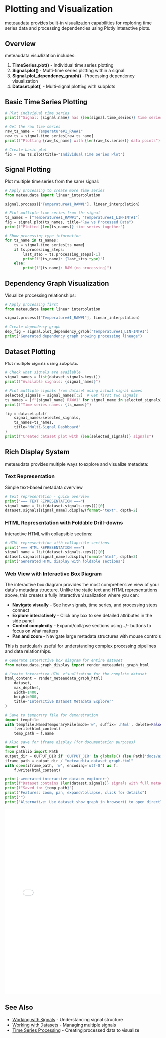 # Plotting and Visualization

meteaudata provides built-in visualization capabilities for exploring time series data and processing dependencies using Plotly interactive plots.

## Overview

meteaudata visualization includes:

1. **TimeSeries.plot()** - Individual time series plotting  
2. **Signal.plot()** - Multi-time series plotting within a signal
3. **Signal.plot_dependency_graph()** - Processing dependency visualization
4. **Dataset.plot()** - Multi-signal plotting with subplots

## Basic Time Series Plotting

```python exec="simple_signal"
# Plot individual time series
print(f"Signal: {signal.name} has {len(signal.time_series)} time series")

# Get the raw time series
raw_ts_name = "Temperature#1_RAW#1"
raw_ts = signal.time_series[raw_ts_name]
print(f"Plotting {raw_ts_name} with {len(raw_ts.series)} data points")

# Create basic plot
fig = raw_ts.plot(title="Individual Time Series Plot")
```

## Signal Plotting

Plot multiple time series from the same signal:

```python exec="simple_signal"
# Apply processing to create more time series
from meteaudata import linear_interpolation

signal.process(["Temperature#1_RAW#1"], linear_interpolation)

# Plot multiple time series from the signal
ts_names = ["Temperature#1_RAW#1", "Temperature#1_LIN-INT#1"]
fig = signal.plot(ts_names, title="Raw vs Processed Data")
print(f"Plotted {len(ts_names)} time series together")

# Show processing type information
for ts_name in ts_names:
    ts = signal.time_series[ts_name]
    if ts.processing_steps:
        last_step = ts.processing_steps[-1]
        print(f"{ts_name}: {last_step.type}")
    else:
        print(f"{ts_name}: RAW (no processing)")
```

## Dependency Graph Visualization

Visualize processing relationships:

```python exec="simple_signal"
# Apply processing first
from meteaudata import linear_interpolation

signal.process(["Temperature#1_RAW#1"], linear_interpolation)

# Create dependency graph
dep_fig = signal.plot_dependency_graph("Temperature#1_LIN-INT#1")
print("Generated dependency graph showing processing lineage")
```

## Dataset Plotting

Plot multiple signals using subplots:

```python exec="dataset"
# Check what signals are available
signal_names = list(dataset.signals.keys())
print(f"Available signals: {signal_names}")

# Plot multiple signals from dataset using actual signal names
selected_signals = signal_names[:2]  # Get first two signals
ts_names = [f"{signal_name}_RAW#1" for signal_name in selected_signals]
print(f"Time series names: {ts_names}")

fig = dataset.plot(
    signal_names=selected_signals,
    ts_names=ts_names,
    title="Multi-Signal Dashboard"
)
print(f"Created dataset plot with {len(selected_signals)} signals")
```


## Rich Display System

meteaudata provides multiple ways to explore and visualize metadata:

### Text Representation

Simple text-based metadata overview:

```python exec="dataset"
# Text representation - quick overview
print("=== TEXT REPRESENTATION ===")
signal_name = list(dataset.signals.keys())[0]
dataset.signals[signal_name].display(format="text", depth=2)
```

### HTML Representation with Foldable Drill-downs

Interactive HTML with collapsible sections:

```python exec="dataset"
# HTML representation with collapsible sections
print("=== HTML REPRESENTATION ===")
signal_name = list(dataset.signals.keys())[0]
dataset.signals[signal_name].display(format="html", depth=3)
print("Generated HTML display with foldable sections")
```

### Web View with Interactive Box Diagram

The interactive box diagram provides the most comprehensive view of your data's metadata structure. Unlike the static text and HTML representations above, this creates a fully interactive visualization where you can:

- **Navigate visually** - See how signals, time series, and processing steps connect
- **Explore interactively** - Click any box to see detailed attributes in the side panel  
- **Control complexity** - Expand/collapse sections using +/- buttons to focus on what matters
- **Pan and zoom** - Navigate large metadata structures with mouse controls

This is particularly useful for understanding complex processing pipelines and data relationships.

```python exec="dataset"
# Generate interactive box diagram for entire dataset
from meteaudata.graph_display import render_meteaudata_graph_html

# Create interactive HTML visualization for the complete dataset
html_content = render_meteaudata_graph_html(
    dataset,
    max_depth=4,
    width=1400,
    height=900,
    title="Interactive Dataset Metadata Explorer"
)

# Save to temporary file for demonstration
import tempfile
with tempfile.NamedTemporaryFile(mode='w', suffix='.html', delete=False) as f:
    f.write(html_content)
    temp_path = f.name

# Also save for iframe display (for documentation purposes)
import os
from pathlib import Path
output_dir = OUTPUT_DIR if 'OUTPUT_DIR' in globals() else Path('docs/assets/generated')
iframe_path = output_dir / "meteaudata_dataset_graph.html"
with open(iframe_path, 'w', encoding='utf-8') as f:
    f.write(html_content)

print("Generated interactive dataset explorer")
print(f"Dataset contains {len(dataset.signals)} signals with full metadata hierarchy")
print(f"Saved to: {temp_path}")
print("Features: zoom, pan, expand/collapse, click for details")
print("")
print("Alternative: Use dataset.show_graph_in_browser() to open directly in your browser")
```

<iframe src="../../assets/generated/meteaudata_dataset_graph.html" width="100%" height="600" style="border: none; display: block; margin: 1em 0;"></iframe>

## See Also

- [Working with Signals](signals.md) - Understanding signal structure
- [Working with Datasets](datasets.md) - Managing multiple signals  
- [Time Series Processing](time-series.md) - Creating processed data to visualize
